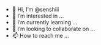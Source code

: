 - 👋 Hi, I’m @senshiii
- 👀 I’m interested in ...
- 🌱 I’m currently learning ...
- 💞️ I’m looking to collaborate on ...
- 📫 How to reach me ...

<!---
senshiii/senshiii is a ✨ special ✨ repository because its `README.md` (this file) appears on your GitHub profile.
You can click the Preview link to take a look at your changes.
--->
